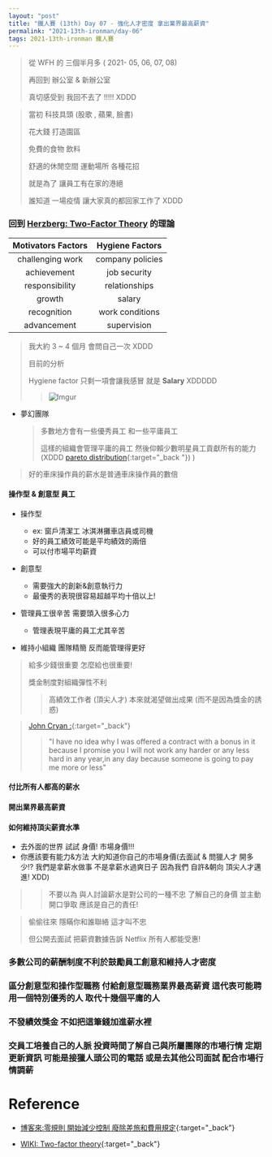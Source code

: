 ```yaml
---
layout: "post"
title: "鐵人賽 (13th) Day 07 - 強化人才密度 拿出業界最高薪資"
permalink: "2021-13th-ironman/day-06"
tags: 2021-13th-ironman 鐵人賽
---
```


> 從 WFH 的 三個半月多 ( 2021- 05, 06, 07, 08)
>
> 再回到 辦公室 & 新辦公室
>
> 真切感受到 我回不去了 !!!!! XDDD

> 當初 科技具頭 (股歌 , 蘋果, 臉書)
>
> 花大錢 打造園區
>
> 免費的食物 飲料
>
> 舒適的休閒空間 運動場所 各種花招
>
> 就是為了 讓員工有在家的港絕
>
> 誰知道 一場疫情 讓大家真的都回家工作了 XDDD

### 回到 [Herzberg: Two-Factor Theory](https://en.wikipedia.org/wiki/Two-factor_theory) 的理論

| Motivators Factors | Hygiene Factors  |
| :----------------: | :--------------: |
|  challenging work  | company policies |
|    achievement     |   job security   |
|   responsibility   |  relationships   |
|       growth       |      salary      |
|    recognition     | work conditions  |
|    advancement     |   supervision    |

> 我大約 3 ~ 4 個月 會問自己一次 XDDD
>
> 目前的分析
>
> Hygiene factor 只剩一項會讓我感冒 就是 **Salary** XDDDDD
>
> > ![Imgur](https://i.imgur.com/DE0RVC0.jpg)

- 夢幻團隊

  > 多數地方會有一些優秀員工 和一些平庸員工
  >
  > 這樣的組織會管理平庸的員工 然後仰賴少數明星員工貢獻所有的能力
  > (XDDD [pareto distribution](https://yuting3656.github.io/yutingblog//2020-12th-ironman/day-24){:target="\_back "}) )

> 好的車床操作員的薪水是普通車床操作員的數倍

#### 操作型 & 創意型 員工

- 操作型

  - ex: 窗戶清潔工 冰淇淋攤車店員或司機
  - 好的員工績效可能是平均績效的兩倍
  - 可以付市場平均薪資

- 創意型

  - 需要強大的創新&創意執行力
  - 最優秀的表現很容易超越平均十倍以上!

- 管理員工很辛苦 需要頭入很多心力

  - 管理表現平庸的員工尤其辛苦

- 維持小組織 團隊精簡 反而能管理得更好

> 給多少錢很重要 怎麼給也很重要!
>
> 獎金制度對組織彈性不利
>
> > 高績效工作者 (頂尖人才) 本來就渴望做出成果 (而不是因為獎金的誘惑)

> [John Cryan :](https://en.wikipedia.org/wiki/John_Cryan){:target="\_back"}
>
> > "I have no idea why I was offered a contract with a bonus in it because I promise you I will not work any harder or any less hard in any year,in any day because someone is going to pay me more or less"

#### 付比所有人都高的薪水

#### 開出業界最高薪資

#### 如何維持頂尖薪資水準

- 去外面的世界 試試 身價! 市場身價!!!
- 你應該要有能力&方法 大約知道你自己的市場身價(去面試 & 問獵人才 開多少!? 我們是拿薪水做事 不是拿薪水過爽日子 因為我們 自許&朝向 頂尖人才邁進! XDD)

> > 不要以為 與人討論薪水是對公司的一種不忠
> > 了解自己的身價 並主動開口爭取 應該是自己的責任!

> 偷偷往來 隱瞞你和誰聯絡 這才叫不忠
>
> 但公開去面試 把薪資數據告訴 Netflix 所有人都能受惠!

### 多數公司的薪酬制度不利於鼓勵員工創意和維持人才密度

### 區分創意型和操作型職務 付給創意型職務業界最高薪資 這代表可能聘用一個特別優秀的人 取代十幾個平庸的人

### 不發績效獎金 不如把這筆錢加進薪水裡

### 交員工培養自己的人脈 投資時間了解自己與所屬團隊的市場行情 定期更新資訊 可能是接獵人頭公司的電話 或是去其他公司面試 配合市場行情調薪

# Reference

- [博客來:零規則 開始減少控制 廢除差旅和費用規定](https://www.books.com.tw/products/0010873975?sloc=main){:target="\_back"}

- [WIKI: Two-factor theory](https://en.wikipedia.org/wiki/Two-factor_theory){:target="\_back"}
